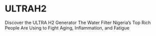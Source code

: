 # ULTRAH2
Discover the ULTRA H2 Generator The Water Filter Nigeria’s Top Rich People Are Using to Fight Aging, Inflammation, and Fatigue

